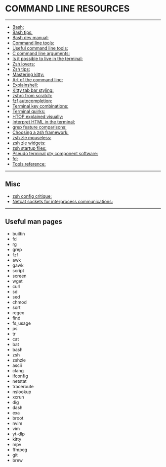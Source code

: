 # COMMAND LINE RESOURCES

---

- [Bash: ](https://mywiki.wooledge.org/BashGuide)
- [Bash tips: ](https://devhints.io/bash)
- [Bash dev manual: ](https://devmanual.gentoo.org/tools-reference/bash/index.html)
- [Command line tools: ](http://www.compciv.org/unix-tools/)
- [Useful command line tools: ](https://www.reddit.com/r/linux/comments/1ajslo3/what_are_your_most_valuable_and_loved_command/)
- [C command line arguments: ](https://www.tutorialspoint.com/cprogramming/c_command_line_arguments.htm)
- [Is it possible to live in the terminal: ](https://news.ycombinator.com/item?id=33205970)
- [Zsh lovers: ](https://grml.org/zsh/zsh-lovers.html)
- [Zsh tips: ](https://reasoniamhere.com/2014/01/11/outrageously-useful-tips-to-master-your-z-shell/)
- [Mastering kitty: ](https://paul-nameless.com/mastering-kitty.html)
- [Art of the command line: ](https://github.com/jlevy/the-art-of-command-line)
- [Explainshell: ](https://explainshell.com/)
- [Kitty tab bar styling: ](https://github.com/kovidgoyal/kitty/discussions/4447)
- [zshrc from scratch: ](https://affanindo.github.io/creating-my-own-zshrc)
- [fzf autocompletion: ](https://doronbehar.com/articles/ZSH-FZF-completion/)
- [Terminal key combinations: ](https://keycombiner.com/collections/terminal/)
- [Terminal quirks: ](https://catern.com/posts/terminal_quirks.html)
- [HTOP explained visually: ](https://codeahoy.com/2017/01/20/hhtop-explained-visually/)
- [Interpret HTML in the terminal: ](https://itsfoss.community/t/command-or-tool-to-interpret-and-read-asciidoctor-syntax-through-terminal/11464)
- [grep feature comparisons: ](https://beyondgrep.com/feature-comparison/)
- [Choosing a zsh framework: ](https://www.reddit.com/r/zsh/comments/xlrdnq/choosing_zsh_framework/)
- [zsh zle mouseless: ](https://thevaluable.dev/zsh-line-editor-configuration-mouseless/)
- [zsh zle widgets: ](https://zsh.sourceforge.io/Doc/Release/Zsh-Line-Editor.html#Standard-Widgets)
- [zsh startup files: ](https://apple.stackexchange.com/questions/388622/zsh-zprofile-zshrc-zlogin-what-goes-where)
- [Pseudo terminal pty component software: ](https://unix.stackexchange.com/questions/117981/what-are-the-responsibilities-of-each-pseudo-terminal-pty-component-software)
- [fd: ](https://www.baeldung.com/linux/fd-find-alternative)
- [Tools reference: ](https://www.linode.com/docs/guides/tools-reference/tools/)

---

## Misc

- [zsh config critique: ](https://www.reddit.com/r/zsh/comments/1477fj1/looking_for_feedback_on_my_zsh_config_and_setup/)
- [Netcat sockets for interprocess communications: ](https://www.baeldung.com/linux/communicate-with-unix-sockets)


---

## Useful man pages

- builtin
- fd
- rg
- grep
- fzf
- awk
- gawk
- script
- screen
- wget
- curl
- sd
- sed
- chmod
- sort
- regex
- find
- fs_usage
- ps
- tr
- cat
- bat
- bash
- zsh
- zshzle
- ascii
- clang
- ifconfig
- netstat
- traceroute
- nslookup
- xcrun
- dig
- dash
- exa
- broot
- nvim
- vim
- yt-dlp
- kitty
- mpv
- ffmpeg
- git
- brew
